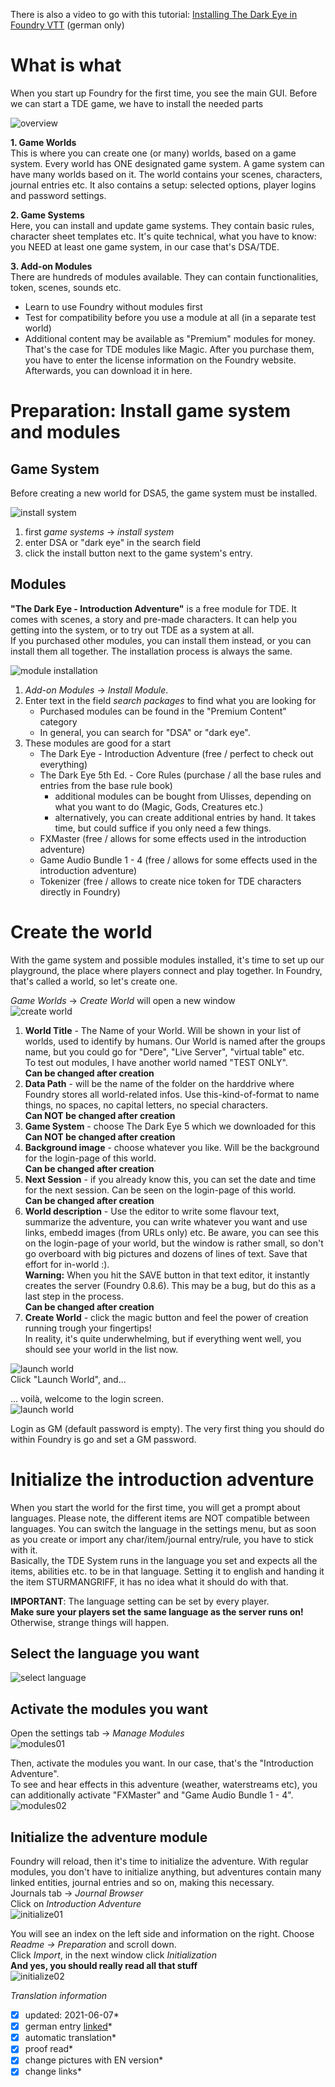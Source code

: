 There is also a video to go with this tutorial: [Installing The Dark Eye in Foundry VTT](https://www.youtube.com/watch?v=bzgb_pmw-bs) (german only)

# What is what
When you start up Foundry for the first time, you see the main GUI. Before we can start a TDE game, we have to install the needed parts  

![overview](images/en-create-world-01.jpg)  

**1. Game Worlds**  
   This is where you can create one (or many) worlds, based on a game system. Every world has ONE designated game system. A game system can have many worlds based on it. The world contains your scenes, characters, journal entries etc.
   It also contains a setup: selected options, player logins and password settings.  
   
**2. Game Systems**  
   Here, you can install and update game systems. They contain basic rules, character sheet templates etc.
   It's quite technical, what you have to know: you NEED at least one game system, in our case that's DSA/TDE.  
   
**3. Add-on Modules**  
   There are hundreds of modules available. They can contain functionalities, token, scenes, sounds etc.  
   - Learn to use Foundry without modules first
   - Test for compatibility before you use a module at all (in a separate test world)
   - Additional content may be available as "Premium" modules for money. That's the case for TDE modules like Magic. After you purchase them, you have to enter the license information on the Foundry website. Afterwards, you can download it in here.  

# Preparation: Install game system and modules  
## Game System  
Before creating a new world for DSA5, the game system must be installed.  
  
![install system](images/en-create-world-02.jpg)  
1. first *game systems* -> *install system*  
2. enter DSA or "dark eye" in the search field
3. click the install button next to the game system's entry.  

## Modules
**"The Dark Eye - Introduction Adventure"** is a free module for TDE. It comes with scenes, a story and pre-made characters. It can help you getting into the system, or to try out TDE as a system at all.  
If you purchased other modules, you can install them instead, or you can install them all together. The installation process is always the same.  

![module installation](images/en-create-world-03.jpg)  
1. *Add-on Modules* -> *Install Module*.
2. Enter text in the field *search packages* to find what you are looking for  
    - Purchased modules can be found in the "Premium Content" category
    - In general, you can search for "DSA" or "dark eye".  
3. These modules are good for a start
    - The Dark Eye - Introduction Adventure (free / perfect  to check out everything)
    - The Dark Eye 5th Ed. - Core Rules (purchase / all the base rules and entries from the base rule book)
      - additional modules can be bought from Ulisses, depending on what you want to do (Magic, Gods, Creatures etc.)
      - alternatively, you can create additional entries by hand. It takes time, but could suffice if you only need a few things.
    - FXMaster (free / allows for some effects used in the introduction adventure)  
    - Game Audio Bundle 1 - 4 (free / allows for some effects used in the introduction adventure)   
    - Tokenizer (free / allows to create nice token for TDE characters directly in Foundry)  

# Create the world
With the game system and possible modules installed, it's time to set up our playground, the place where players connect and play together. In Foundry, that's called a world, so let's create one.  

*Game Worlds* -> *Create World* will open a new window  
![create world](images/en-create-world-04.jpg)  

1. **World Title** - The Name of your World. Will be shown in your list of worlds, used to identify by humans. Our World is named after the groups name, but you could go for "Dere", "Live Server", "virtual table" etc.  
To test out modules, I have another world named "TEST ONLY".  
**Can be changed after creation**  
2. **Data Path** - will be the name of the folder on the harddrive where Foundry stores all world-related infos. Use this-kind-of-format to name things, no spaces, no capital letters, no special characters.  
**Can NOT be changed after creation**
3. **Game System** - choose The Dark Eye 5 which we downloaded for this  
**Can NOT be changed after creation**
4. **Background image** - choose whatever you like. Will be the background for the login-page of this world.  
**Can be changed after creation**
5. **Next Session** - if you already know this, you can set the date and time for the next session. Can be seen on the login-page of this world.  
**Can be changed after creation**
6. **World description** - Use the editor to write some flavour text, summarize the adventure, you can write whatever you want and use links, embedd images (from URLs only) etc. Be aware, you can see this on the login-page of your world, but the window is rather small, so don't go overboard with big pictures and dozens of lines of text. Save that effort for in-world :).  
**Warning:** When you hit the SAVE button in that text editor, it instantly creates the server (Foundry 0.8.6). This may be a bug, but do this as a last step in the process.  
**Can be changed after creation**
7. **Create World** - click the magic button and feel the power of creation running trough your fingertips!  
In reality, it's quite underwhelming, but if everything went well, you should see your world in the list now.  

![launch world](images/en-create-world-05.jpg)  
Click "Launch World", and...

... voilà, welcome to the login screen.  
![launch world](images/en-create-world-06.jpg)  

Login as GM (default password is empty). 
The very first thing you should do within Foundry is go and set a GM password.


# Initialize the introduction adventure 
When you start the world for the first time, you will get a prompt about languages. Please note, the different items are NOT compatible between languages. You can switch the language in the settings menu, but as soon as you create or import any char/item/journal entry/rule, you have to stick with it.  
Basically, the TDE System runs in the language you set and expects all the items, abilities etc. to be in that language. Setting it to english and handing it the item STURMANGRIFF, it has no idea what it should do with that.

**IMPORTANT**: The language setting can be set by every player.   
**Make sure your players set the same language as the server runs on!** Otherwise, strange things will happen.  

## Select the language you want
![select language](images/en-create-world-07.jpg)  

## Activate the modules you want  
Open the settings tab -> *Manage Modules*  
![modules01](images/en-create-world-08.jpg)

Then, activate the modules you want. In our case, that's the "Introduction Adventure".  
To see and hear effects in this adventure (weather, waterstreams etc), you can additionally activate "FXMaster" and "Game Audio Bundle 1 - 4".
![modules02](images/en-create-world-11.jpg)

## Initialize the adventure module  

Foundry will reload, then it's time to initialize the adventure. With regular modules, you don't have to initialize anything, but adventures contain many linked entities, journal entries and so on, making this necessary.  
Journals tab -> *Journal Browser*  
Click on *Introduction Adventure*  
![initialize01](images/en-create-world-13.jpg)  

You will see an index on the left side and information on the right. Choose *Readme -> Preparation* and scroll down.  
Click *Import*, in the next window click *Initialization*  
**And yes, you should really read all that stuff**  
![initialize02](images/en-create-world-15.jpg)



*Translation information*  
*[x] updated: 2021-06-07*  
*[x] german entry [linked](de/de-DSA_5_Welt_erstellen.md)*  
*[x] automatic translation*  
*[x] proof read*  
*[x] change pictures with EN version*
*[x] change links*  
